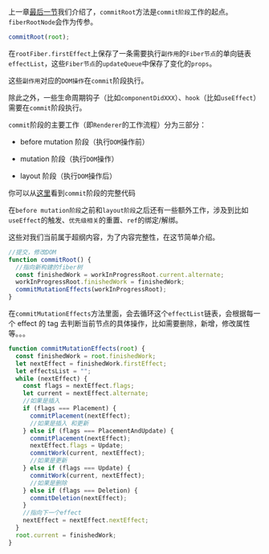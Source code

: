 上一章[最后一节](../process/completeWork.html#流程结尾)我们介绍了，`commitRoot`方法是`commit阶段`工作的起点。`fiberRootNode`会作为传参。

```js
commitRoot(root);
```

在`rootFiber.firstEffect`上保存了一条需要执行`副作用`的`Fiber节点`的单向链表`effectList`，这些`Fiber节点`的`updateQueue`中保存了变化的`props`。

这些`副作用`对应的`DOM操作`在`commit`阶段执行。

除此之外，一些生命周期钩子（比如`componentDidXXX`）、`hook`（比如`useEffect`）需要在`commit`阶段执行。

`commit`阶段的主要工作（即`Renderer`的工作流程）分为三部分：

- before mutation 阶段（执行`DOM`操作前）

- mutation 阶段（执行`DOM`操作）

- layout 阶段（执行`DOM`操作后）

你可以从[这里](https://github.com/facebook/react/blob/1fb18e22ae66fdb1dc127347e169e73948778e5a/packages/react-reconciler/src/ReactFiberWorkLoop.new.js#L2001)看到`commit`阶段的完整代码

在`before mutation阶段`之前和`layout阶段`之后还有一些额外工作，涉及到比如`useEffect`的触发、`优先级相关`的重置、`ref`的绑定/解绑。

这些对我们当前属于超纲内容，为了内容完整性，在这节简单介绍。

```js
//提交，修改DOM
function commitRoot() {
  //指向新构建的fiber树
  const finishedWork = workInProgressRoot.current.alternate;
  workInProgressRoot.finishedWork = finishedWork;
  commitMutationEffects(workInProgressRoot);
}
```

在`commitMutationEffects`方法里面，会去循环这个`effectList`链表，会根据每一个 effect 的 tag 去判断当前节点的具体操作，比如需要删除，新增，修改属性等。。。

```js
function commitMutationEffects(root) {
  const finishedWork = root.finishedWork;
  let nextEffect = finishedWork.firstEffect;
  let effectsList = "";
  while (nextEffect) {
    const flags = nextEffect.flags;
    let current = nextEffect.alternate;
    //如果是插入
    if (flags === Placement) {
      commitPlacement(nextEffect);
      //如果是插入 和更新
    } else if (flags === PlacementAndUpdate) {
      commitPlacement(nextEffect);
      nextEffect.flags = Update;
      commitWork(current, nextEffect);
      //如果是更新
    } else if (flags === Update) {
      commitWork(current, nextEffect);
      //如果是删除
    } else if (flags === Deletion) {
      commitDeletion(nextEffect);
    }
    //指向下一个effect
    nextEffect = nextEffect.nextEffect;
  }
  root.current = finishedWork;
}
```
